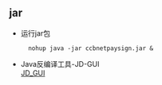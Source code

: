 ## jar
- 运行jar包

		nohup java -jar ccbnetpaysign.jar &
- Java反编译工具-JD-GUI   
	[JD_GUI](https://github.com/java-decompiler/jd-gui)